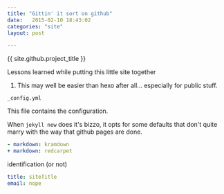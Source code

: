 ```yaml
---
title: "Gittin' it sort on github"
date:   2015-02-10 18:43:02
categories: "site"
layout: post

---
```



{{ site.github.project_title }}

Lessons learned while putting this little site together

1. This may well be easier than hexo after all... especially for public stuff.


`_config.yml`

This file contains the configuration.

When `jekyll new` does it's bizzo, it opts for some defaults that don't quite marry with the way that github pages are done.

```yaml
- markdown: kramdown
+ markdown: redcarpet
```

identification (or not)

```yaml
title: siteTitle
email: nope

```
